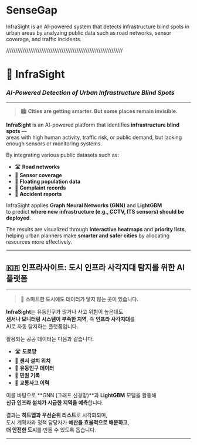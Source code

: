 # SenseGap
InfraSight is an AI-powered system that detects infrastructure blind spots in urban areas by analyzing public data such as road networks, sensor coverage, and traffic incidents.



///////////////////////////////////////////////////////////////
# 🚀 InfraSight  
### _AI-Powered Detection of Urban Infrastructure Blind Spots_

---

> 🏙️ **Cities are getting smarter. But some places remain invisible.**

**InfraSight** is an AI-powered platform that identifies **infrastructure blind spots** —  
areas with high human activity, traffic risk, or public demand, but lacking enough sensors or monitoring systems.

By integrating various public datasets such as:  
- 🛣️ **Road networks**  
- 📍 **Sensor coverage**  
- 🚶 **Floating population data**  
- 📢 **Complaint records**  
- 🚨 **Accident reports**  

InfraSight applies **Graph Neural Networks (GNN)** and **LightGBM**  
to predict **where new infrastructure (e.g., CCTV, ITS sensors) should be deployed**.

The results are visualized through **interactive heatmaps** and **priority lists**,  
helping urban planners make **smarter and safer cities** by allocating resources more effectively.

---

## 🇰🇷 인프라사이트: 도시 인프라 사각지대 탐지를 위한 AI 플랫폼

---

> 🧠 **스마트한 도시에도 데이터가 닿지 않는 곳이 있습니다.**

**InfraSight**는 유동인구가 많거나 사고 위험이 높은데도  
**센서나 모니터링 시스템이 부족한 지역**, 즉 **인프라 사각지대**를  
AI로 자동 탐지하는 플랫폼입니다.

활용되는 공공 데이터는 다음과 같습니다:

- 🛣️ **도로망**
- 📍 **센서 설치 위치**
- 🚶 **유동인구 데이터**
- 📢 **민원 기록**
- 🚨 **교통사고 이력**

이를 바탕으로 **GNN (그래프 신경망)**과 **LightGBM** 모델을 활용해  
**신규 인프라 설치가 시급한 지역을 예측**합니다.

결과는 **히트맵과 우선순위 리스트**로 시각화되며,  
도시 계획자와 정책 담당자가 **예산을 효율적으로 배분하고**,  
**더 안전한 도시**를 만들 수 있도록 돕습니다.

---









